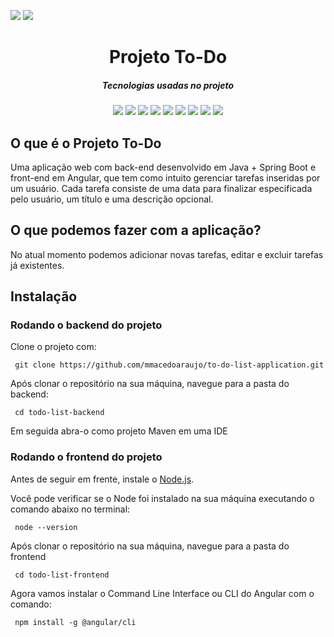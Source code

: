 <img src="https://img.shields.io/badge/Status-Concluido-brightgreen"> <img src="https://img.shields.io/badge/README-Em Construção-yellow">
<div align="center">
<h1 align="center">Projeto To-Do</h1>
<h5 align="center"> Tecnologias usadas no projeto </h5>
<img src="https://img.shields.io/badge/Spring-6DB33F?style=flat-square&logo=Spring&logoColor=white"/>
<img src="https://img.shields.io/badge/Docker-2496ED?style=flat-square&logo=Docker&logoColor=white"/>
<img src="https://img.shields.io/badge/MySQL-4479A1?style=flat-square&logo=MySQL&logoColor=white"/>
<img src="https://img.shields.io/badge/Intellij-000000?style=flat-square&logo=Intellij IDEA&logoColor=white"/>
<img src="https://img.shields.io/badge/Maven-C71A36?style=flat-square&logo=Apache Maven&logoColor=white"/>
<img src="https://img.shields.io/badge/Postman-FF6C37?style=flat-square&logo=Postman&logoColor=white"/>
<img src="https://img.shields.io/badge/Spring Boot-6DB33F?style=flat-square&logo=Spring Boot&logoColor=white"/>
<img src="https://img.shields.io/badge/Spring Security-6DB33F?style=flat-square&logo=Spring Security&logoColor=white"/>
<img src="https://img.shields.io/badge/Swagger-85EA2D?style=flat-square&logo=Swagger&logoColor=white"/>
</div>

<h2>O que é o Projeto To-Do</h2>
<p>Uma aplicação web com back-end desenvolvido em Java + Spring Boot e front-end em Angular, que tem como intuito gerenciar tarefas inseridas por um usuário. Cada tarefa consiste de uma data para finalizar especificada pelo usuário, um título e uma descrição opcional.</p>


<h2>O que podemos fazer com a aplicação?</h2>
<p>No atual momento podemos adicionar novas tarefas, editar e excluir tarefas já existentes.</p>

<h2>Instalação</h2>

<h3>Rodando o backend do projeto</h3>
<p>Clone o projeto com: </p>

```
 git clone https://github.com/mmacedoaraujo/to-do-list-application.git
```

<p>Após clonar o repositório na sua máquina, navegue para a pasta do backend:</h3>

```
 cd todo-list-backend
```

<p>Em seguida abra-o como projeto Maven em uma IDE</p>

<h3>Rodando o frontend do projeto</h3>

<p>Antes de seguir em frente, instale o <a href="https://nodejs.org/en/">Node.js</a>.</p>

<p>Você pode verificar se o Node foi instalado na sua máquina executando o comando abaixo no terminal: </p>

```
 node --version
```

<p>Após clonar o repositório na sua máquina, navegue para a pasta do frontend</h3>

```
 cd todo-list-frontend
```

<p>Agora vamos instalar o Command Line Interface ou CLI do Angular com o comando:</h3>

```
 npm install -g @angular/cli
```
